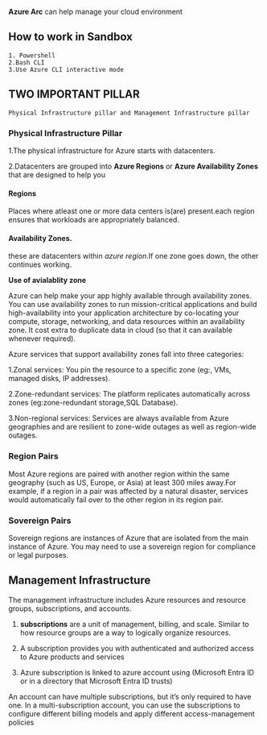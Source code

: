 **Azure Arc** can help manage your cloud environment

## How to work in Sandbox

    1. Powershell
    2.Bash CLI
    3.Use Azure CLI interactive mode

## TWO IMPORTANT PILLAR

    Physical Infrastructure pillar and Management Infrastructure pillar

### Physical Infrastructure Pillar

1.The physical infrastructure for Azure starts with datacenters.

2.Datacenters are grouped into **Azure Regions** or **Azure Availability Zones** that are designed to help you 

#### Regions

Places where atleast one or more data centers is(are) present.each region ensures that workloads are appropriately balanced.

#### Availability Zones.

these are datacenters within *azure region*.If one zone goes down, the other continues working.

**Use of avialablity zone** 

Azure can help make your app highly available through availability zones.
You can use availability zones to run mission-critical applications and build high-availability into your application architecture by co-locating your compute, storage, networking, and data resources within an availability zone. It cost extra to duplicate data in cloud (so that it can available whenever required).

Azure services that support availability zones fall into three categories:

1.Zonal services: You pin the resource to a specific zone (eg:, VMs, managed disks, IP addresses).

2.Zone-redundant services: The platform replicates automatically across zones (eg:zone-redundant storage,SQL Database).

3.Non-regional services: Services are always available from Azure geographies and are resilient to zone-wide outages as well as region-wide outages.

### Region Pairs

Most Azure regions are paired with another region within the same geography (such as US, Europe, or Asia) at least 300 miles away.For example, if a region in a pair was affected by a natural disaster, services would automatically fail over to the other region in its region pair.

### Sovereign Pairs

 Sovereign regions are instances of Azure that are isolated from the main instance of Azure. You may need to use a sovereign region for compliance or legal purposes.

 ## Management Infrastructure

 The management infrastructure includes Azure resources and resource groups, subscriptions, and accounts.

 1. **subscriptions** are a unit of management, billing, and scale. Similar to how resource groups are a way to logically organize resources.

 2. A subscription provides you with authenticated and authorized access to Azure products and services

 3. Azure subscription is linked to azure account using (Microsoft Entra ID or in a directory that Microsoft Entra ID trusts)

 An account can have multiple subscriptions, but it’s only required to have one. In a multi-subscription account, you can use the subscriptions to configure different billing models and apply different access-management policies